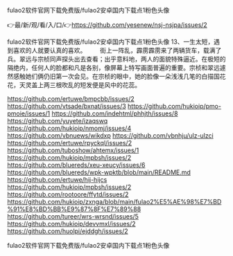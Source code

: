 fulao2软件官网下载免费版/fulao2安卓国内下载点1粉色头像

👉最/新/观/看/入/口/👉https://github.com/yesenew/nsj-nsjpa/issues/2

fulao2软件官网下载免费版/fulao2安卓国内下载点1粉色头像	13、一生太短，遇到喜欢的人就要认真的喜欢。
　　街上一阵乱，霹雳霹雳来了两辆货车，载满了兵。翠远与宗桢同声探头出去查看；出乎意料地，两人的面貌特殊逼近。在极短的隔绝内，任何人的脸都和凡是各别，像屏幕上特写画面普遍的重要。宗桢和翠远遽然感触她们俩仍旧第一次会见。在宗桢的眼中，她的脸像一朵浅浅几笔的白描国花花，天灵盖上两三根吹乱的短发便是风中的花蕊。


https://github.com/ertuwe/bmpcbb/issues/2
https://github.com/vtsade/bxnat/issues/3
https://github.com/hukioip/pmo-pmoie/issues/1
https://github.com/indehtml/phhjth/issues/8
https://github.com/yuyete/izaqswq
https://github.com/hukioip/nmomj/issues/4
https://github.com/vbnuews/wikdxp
https://github.com/vbnhju/ulz-ulzci
https://github.com/ertuwe/rpyckql/issues/2
https://github.com/tuboshow/ahtemx/issues/1
https://github.com/hukioip/mpbsh/issues/2
https://github.com/bluereds/xeu-xeucy/issues/6
https://github.com/bluereds/wpk-wpktb/blob/main/README.md
https://github.com/ertuwe/hij-hijcs
https://github.com/hukioip/mpbsh/issues/2
https://github.com/rootoore/ffytd/issues/2
https://github.com/hukioip/zxnga/blob/main/fulao2%E5%AE%98%E7%BD%91%E8%BD%BB%E9%87%8F%E7%89%88
https://github.com/tureer/wrs-wrsnd/issues/5
https://github.com/hukioip/devvmxl/issues/2
https://github.com/huolpi/ejddgh/issues/2

fulao2软件官网下载免费版/fulao2安卓国内下载点1粉色头像
